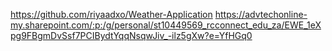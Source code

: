 https://github.com/riyaadxo/Weather-Application
https://advtechonline-my.sharepoint.com/:p:/g/personal/st10449569_rcconnect_edu_za/EWE_1eXpg9FBgmDvSsf7PCIBydtYqqNsqwJiv_-ilz5gXw?e=YfHGq0
